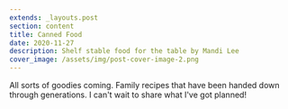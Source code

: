 ```yaml
---
extends: _layouts.post
section: content
title: Canned Food
date: 2020-11-27
description: Shelf stable food for the table by Mandi Lee
cover_image: /assets/img/post-cover-image-2.png
---
```


All sorts of goodies coming. Family recipes that have been handed down through generations. I can't wait to share what I've got planned! 